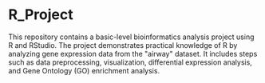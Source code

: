 # R_Project
This repository contains a basic-level bioinformatics analysis project using R and RStudio. The project demonstrates practical knowledge of R by analyzing gene expression data from the "airway" dataset. It includes steps such as data preprocessing, visualization, differential expression analysis, and Gene Ontology (GO) enrichment analysis.
